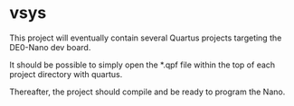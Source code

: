 # vsys
This project will eventually contain several Quartus projects targeting the DE0-Nano dev board.

It should be possible to simply open the *.qpf file within the top of each project directory with quartus.

Thereafter, the project should compile and be ready to program the Nano.
